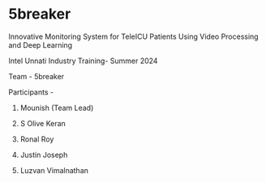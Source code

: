 # 5breaker
Innovative Monitoring System for TeleICU Patients Using Video Processing and Deep Learning

Intel Unnati Industry Training- Summer 2024

Team - 5breaker

Participants -  
1. Mounish (Team Lead)

2. S Olive Keran

3. Ronal Roy

4. Justin Joseph

5. Luzvan Vimalnathan
